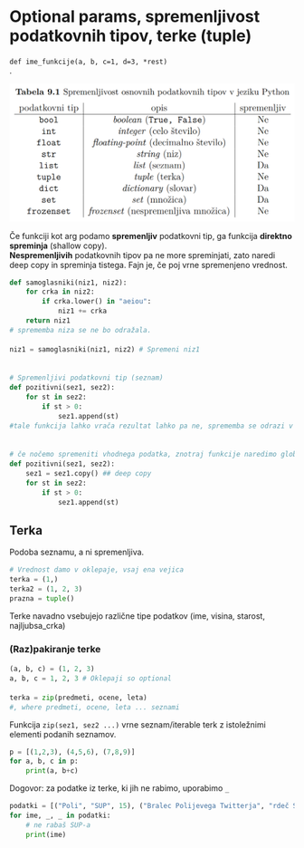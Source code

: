 # Optional params, spremenljivost podatkovnih tipov, terke (tuple)
`def ime_funkcije(a, b, c=1, d=3, *rest)`  
.  


![Spremenljivost](spremenljivost.png)

Če funkciji kot arg podamo **spremenljiv** podatkovni tip, ga funkcija **direktno spreminja** (shallow copy).  
**Nespremenljivih** podatkovnih tipov pa ne more spreminjati, zato naredi deep copy in spreminja tistega. Fajn je, če poj vrne spremenjeno vrednost.

```py
def samoglasniki(niz1, niz2):
    for crka in niz2:
        if crka.lower() in "aeiou":
            niz1 += crka
    return niz1
# sprememba niza se ne bo odražala.

niz1 = samoglasniki(niz1, niz2) # Spremeni niz1


# Spremenljivi podatkovni tip (seznam)
def pozitivni(sez1, sez2):
    for st in sez2:
        if st > 0:
            sez1.append(st)
#tale funkcija lahko vrača rezultat lahko pa ne, sprememba se odrazi v vsakem primeru


# če nočemo spremeniti vhodnega podatka, znotraj funkcije naredimo globoko kopijo
def pozitivni(sez1, sez2):
    sez1 = sez1.copy() ## deep copy
    for st in sez2:
        if st > 0:
            sez1.append(st)

```

## Terka
Podoba seznamu, a ni spremenljiva.
```py
# Vrednost damo v oklepaje, vsaj ena vejica
terka = (1,)
terka2 = (1, 2, 3)
prazna = tuple()
```
Terke navadno vsebujejo različne tipe podatkov (ime, visina, starost, najljubsa_crka)

### (Raz)pakiranje terke
```py
(a, b, c) = (1, 2, 3)
a, b, c = 1, 2, 3 # Oklepaji so optional

terka = zip(predmeti, ocene, leta)
#, where predmeti, ocene, leta ... seznami
```
Funkcija `zip(sez1, sez2 ...)` vrne seznam/iterable terk z istoležnimi elementi podanih seznamov.

```py
p = [(1,2,3), (4,5,6), (7,8,9)]
for a, b, c in p:
    print(a, b+c)
```
Dogovor: za podatke iz terke, ki jih ne rabimo, uporabimo `_`
```py
podatki = [("Poli", "SUP", 15), ("Bralec Polijevega Twitterja", "rdeč SUP", 99)]
for ime, _, _ in podatki:
    # ne rabaš SUP-a
    print(ime)
```